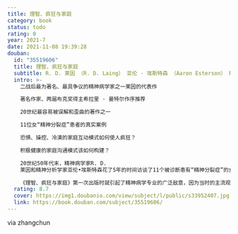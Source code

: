 ```yaml
---
title: 理智、疯狂与家庭
category: book
status: todo
rating: 0
year: 2021-7
date: 2021-11-08 19:39:28
douban:
  id: "35519606"
  title: 理智、疯狂与家庭
  subtitle: R. D. 莱因 （R. D. Laing） 亚伦 · 埃斯特森 （Aaron Esterson） R·D·莱恩 / 2021 / 中国人民大学出版社
  intro: >-
    二战后最为著名、最具争议的精神病学家之一莱因的代表作

    著名作家、两届布克奖得主希拉里 · 曼特尔作序推荐

    20世纪最容易被误解和歪曲的著作之一

    11位女“精神分裂症”患者的真实案例

    恐惧、操控、冷漠的家庭互动模式如何使人疯狂？

    积极健康的家庭沟通模式该如何构建？

    20世纪50年代末，精神病学家R. D.
    莱因和精神分析学家亚伦•埃斯特森花了5年的时间访谈了11个被诊断患有“精神分裂症”的女性家庭。《理智、疯狂与家庭》正是他们这项研究的成果。这11个生动的案例研究极富戏剧性，且令人不安，它们揭示了家庭中温情、恐惧、操控以及冷漠的模式。他们提出，某些形式的精神障碍只有放到患者生活的社会环境和家庭背景中才能理解；患者的症状其实是他们挣扎着努力生活的表现。

    《理智、疯狂与家庭》第一次出版时就引起了精神病学专业的广泛敌意，因为当时的主流观点将精神病视为单纯的医学问题。相比之下，作为大量研究工作的结晶，《理智、疯狂与家庭》旨在让人们注意到精神病所具有的颇为复杂且富有争议的性质。最为重要的是，莱因和埃斯特森认为，如果你了解患者的世界，那么，他们表面上的疯狂就能被理解。
  rating: 8.7
  cover: https://img1.doubanio.com/view/subject/l/public/s33952407.jpg
  link: https://book.douban.com/subject/35519606/
---
```


via zhangchun